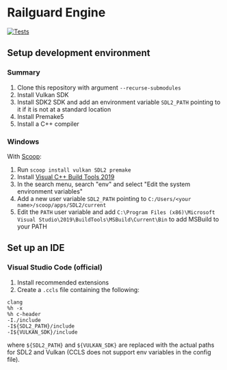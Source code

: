# Railguard Engine

[![Tests](https://github.com/martin-danhier/pure_railguard/actions/workflows/tests.yml/badge.svg?branch=master)](https://github.com/martin-danhier/pure_railguard/actions/workflows/tests.yml)

## Setup development environment

### Summary

1. Clone this repository with argument `--recurse-submodules`
1. Install Vulkan SDK
2. Install SDK2 SDK and add an environment variable `SDL2_PATH` pointing to it if it is not at a standard location
3. Install Premake5
4. Install a C++ compiler

### Windows

With [Scoop](https://scoop.sh):
1. Run `scoop install vulkan SDL2 premake`
2. Install [Visual C++ Build Tools 2019](https://visualstudio.microsoft.com/downloads/#build-tools-for-visual-studio-2019)
3. In the search menu, search "env" and select "Edit the system environment variables"
4. Add a new user variable `SDL2_PATH` pointing to `C:/Users/<your name>/scoop/apps/SDL2/current`
5. Edit the `PATH` user variable and add `C:\Program Files (x86)\Microsoft Visual Studio\2019\BuildTools\MSBuild\Current\Bin` to add MSBuild to your PATH

## Set up an IDE

### Visual Studio Code (official)

1. Install recommended extensions
2. Create a `.ccls` file containing the following:

```
clang
%h -x
%h c-header
-I./include
-I${SDL2_PATH}/include
-I${VULKAN_SDK}/include
```
where `${SDL2_PATH}` and `${VULKAN_SDK}` are replaced with the actual paths for SDL2 and Vulkan (CCLS does not support env variables in the config file).
